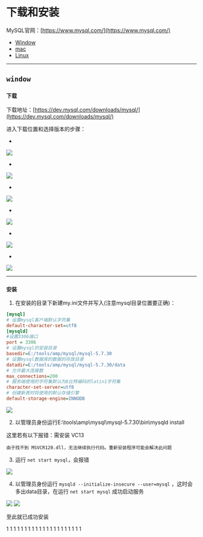 # 下载和安装

MySQL官网：[https://www.mysql.com/](https://www.mysql.com/)

- [Window](#Window)
- [mac](#mac)
- [Linux](#Linux)

---

## `window`

### `下载`

下载地址：[https://dev.mysql.com/downloads/mysql/](https://dev.mysql.com/downloads/mysql/)

进入下载位置和选择版本的步骤：

- 
![](./img/01/01.png)

- 
![](./img/01/02.png)

- 
![](./img/01/03.png)

- 
![](./img/01/04.png)

- 
![](./img/01/05.png)

- 
![](./img/01/06.png)

---

### `安装`

1. 在安装的目录下新建my.ini文件并写入(注意mysql目录位置要正确)：

```ini
[mysql]
# 设置mysql客户端默认字符集
default-character-set=utf8 
[mysqld]
#设置3306端口
port = 3306 
# 设置mysql的安装目录
basedir=E:/tools/amp/mysql/mysql-5.7.30
# 设置mysql数据库的数据的存放目录
datadir=E:/tools/amp/mysql/mysql-5.7.30/data
# 允许最大连接数
max_connections=200
# 服务端使用的字符集默认为8比特编码的latin1字符集
character-set-server=utf8
# 创建新表时将使用的默认存储引擎
default-storage-engine=INNODB
```
![](./img/01/07.png)

2.  以管理员身份运行E:\tools\amp\mysql\mysql-5.7.30\bin\mysqld install

这里若有以下报错：需安装 VC13

```
由于找不到 MSVCR120.dll，无法继续执行代码。重新安装程序可能会解决此问题
```

3. 运行 `net start mysql`，会报错

![](./img/01/08.png)

4. 以管理员身份运行 `mysqld --initialize-insecure --user=mysql` ，这时会多出data目录，在运行 `net start mysql` 成功启动服务

![](./img/01/09.png)
![](./img/01/10.png)

至此就已成功安装


























1
1
1
1
1
1
1
1
1
1
1
1
1
1
1
1
1
1
1
1
1